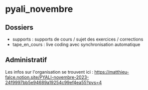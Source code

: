# pyali_novembre

## Dossiers

* supports : supports de cours / sujet des exercices / corrections
* tape_en_cours : live coding avec synchronisation automatique

## Administratif
Les infos sur l'organisation se trouvent ici :
https://matthieu-falce.notion.site/PYALI-novembre-2023-24f9997bb5e94689a19254c99ef4ea55?pvs=4
